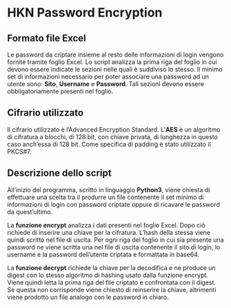 # HKN Password Encryption

## Formato file Excel
Le password da criptare insieme al resto delle informazioni di login vengono fornite tramite foglio Excel. Lo script analizza la prima riga del foglio in cui devono essere indicate le sezioni nelle quali è suddiviso lo stesso. Il minimo set di informazioni necessario per poter associare una password ad un utente sono: **Sito**, **Username** e **Password**. Tali sezioni devono essere obbligatoriamente presenti nel foglio.

## Cifrario utilizzato
Il cifrario utilizzato è l’Advanced Encryption Standard. L’**AES** è un algoritmo di cifratura a blocchi, di 128 bit, con chiave privata, di lunghezza in questo caso anch’essa di 128 bit. Come specifica di padding è stato utilizzato il PKCS#7.

## Descrizione dello script
All’inizio del programma, scritto in linguaggio **Python3**, viene chiesta di effettuare una scelta tra il produrre un file contenente il set minimo di informazioni di login con password criptate oppure di ricavare le password da quest’ultimo.

La **funzione encrypt** analizza i dati presenti nel foglio Excel. Dopo ciò richiede di inserire una chiave per la cifratura. L’hash della stessa viene quindi scritto nel file di uscita. Per ogni riga del foglio in cui sia presente una password ne viene scritta una nel file di uscita contenente il sito di login, lo username e la password dell’utente criptata e formattata in base64.

La **funzione decrypt** richiede la chiave per la decodifica e ne produce un digest con lo stesso algoritmo di hashing usato dalla funzione encrypt. Viene quindi letta la prima riga del file criptato e confrontata con il digest. Se questa non corrisponde viene chiesto di reinserire la chiave, altrimenti viene prodotto un file analogo con le password in chiaro.
